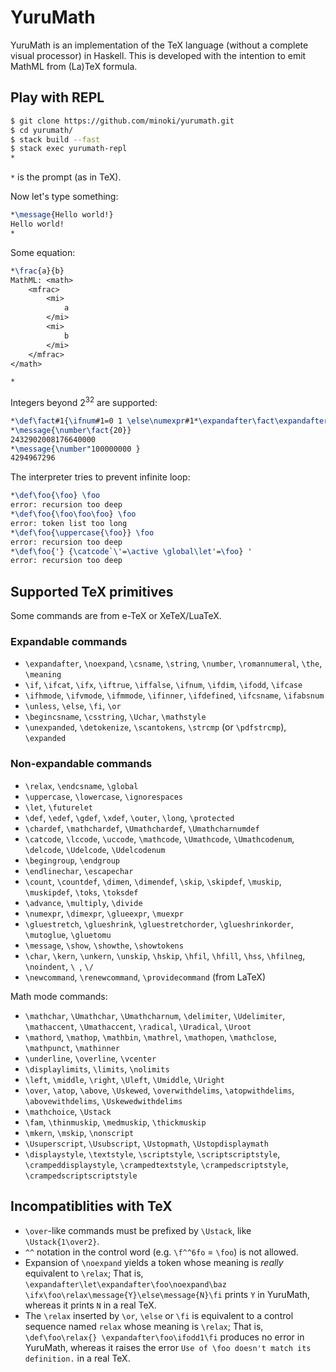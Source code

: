 # YuruMath

YuruMath is an implementation of the TeX language (without a complete visual processor) in Haskell.
This is developed with the intention to emit MathML from (La)TeX formula.

## Play with REPL

```sh
$ git clone https://github.com/minoki/yurumath.git
$ cd yurumath/
$ stack build --fast
$ stack exec yurumath-repl
*
```

`*` is the prompt (as in TeX).

Now let's type something:

```tex
*\message{Hello world!}
Hello world!
*
```

Some equation:

```tex
*\frac{a}{b}
MathML: <math>
    <mfrac>
        <mi>
            a
        </mi>
        <mi>
            b
        </mi>
    </mfrac>
</math>

*
```

Integers beyond 2<sup>32</sup> are supported:

```tex
*\def\fact#1{\ifnum#1=0 1 \else\numexpr#1*\expandafter\fact\expandafter{\number\numexpr#1-1\relax}\relax\fi}
*\message{\number\fact{20}}
2432902008176640000
*\message{\number"100000000 }
4294967296
```

The interpreter tries to prevent infinite loop:

```tex
*\def\foo{\foo} \foo
error: recursion too deep
*\def\foo{\foo\foo\foo} \foo
error: token list too long
*\def\foo{\uppercase{\foo}} \foo
error: recursion too deep
*\def\foo{'} {\catcode`\'=\active \global\let'=\foo} '
error: recursion too deep
```

## Supported TeX primitives

Some commands are from e-TeX or XeTeX/LuaTeX.

### Expandable commands

- `\expandafter`, `\noexpand`, `\csname`, `\string`, `\number`, `\romannumeral`, `\the`, `\meaning`
- `\if`, `\ifcat`, `\ifx`, `\iftrue`, `\iffalse`, `\ifnum`, `\ifdim`, `\ifodd`, `\ifcase`
- `\ifhmode`, `\ifvmode`, `\ifmmode`, `\ifinner`, `\ifdefined`, `\ifcsname`, `\ifabsnum`
- `\unless`, `\else`, `\fi`, `\or`
- `\begincsname`, `\csstring`, `\Uchar`, `\mathstyle`
- `\unexpanded`, `\detokenize`, `\scantokens`, `\strcmp` (or `\pdfstrcmp`), `\expanded`

### Non-expandable commands

- `\relax`, `\endcsname`, `\global`
- `\uppercase`, `\lowercase`, `\ignorespaces`
- `\let`, `\futurelet`
- `\def`, `\edef`, `\gdef`, `\xdef`, `\outer`, `\long`, `\protected`
- `\chardef`, `\mathchardef`, `\Umathchardef`, `\Umathcharnumdef`
- `\catcode`, `\lccode`, `\uccode`, `\mathcode`, `\Umathcode`, `\Umathcodenum`, `\delcode`, `\Udelcode`, `\Udelcodenum`
- `\begingroup`, `\endgroup`
- `\endlinechar`, `\escapechar`
- `\count`, `\countdef`, `\dimen`, `\dimendef`, `\skip`, `\skipdef`, `\muskip`, `\muskipdef`, `\toks`, `\toksdef`
- `\advance`, `\multiply`, `\divide`
- `\numexpr`, `\dimexpr`, `\glueexpr`, `\muexpr`
- `\gluestretch`, `\glueshrink`, `\gluestretchorder`, `\glueshrinkorder`, `\mutoglue`, `\gluetomu`
- `\message`, `\show`, `\showthe`, `\showtokens`
- `\char`, `\kern`, `\unkern`, `\unskip`, `\hskip`, `\hfil`, `\hfill`, `\hss`, `\hfilneg`, `\noindent`, `\ `, `\/`
- `\newcommand`, `\renewcommand`, `\providecommand` (from LaTeX)

Math mode commands:

- `\mathchar`, `\Umathchar`, `\Umathcharnum`, `\delimiter`, `\Udelimiter`, `\mathaccent`, `\Umathaccent`, `\radical`, `\Uradical`, `\Uroot`
- `\mathord`, `\mathop`, `\mathbin`, `\mathrel`, `\mathopen`, `\mathclose`, `\mathpunct`, `\mathinner`
- `\underline`, `\overline`, `\vcenter`
- `\displaylimits`, `\limits`, `\nolimits`
- `\left`, `\middle`, `\right`, `\Uleft`, `\Umiddle`, `\Uright`
- `\over`, `\atop`, `\above`, `\Uskewed`, `\overwithdelims`, `\atopwithdelims`, `\abovewithdelims`, `\Uskewedwithdelims`
- `\mathchoice`, `\Ustack`
- `\fam`, `\thinmuskip`, `\medmuskip`, `\thickmuskip`
- `\mkern`, `\mskip`, `\nonscript`
- `\Usuperscript`, `\Usubscript`, `\Ustopmath`, `\Ustopdisplaymath`
- `\displaystyle`, `\textstyle`, `\scriptstyle`, `\scriptscriptstyle`, `\crampeddisplaystyle`, `\crampedtextstyle`, `\crampedscriptstyle`, `\crampedscriptscriptstyle`

## Incompatiblities with TeX

* `\over`-like commands must be prefixed by `\Ustack`, like `\Ustack{1\over2}`.
* `^^` notation in the control word (e.g. `\f^^6fo` = `\foo`) is not allowed.
* Expansion of `\noexpand` yields a token whose meaning is *really* equivalent to `\relax`;
  That is, `\expandafter\let\expandafter\foo\noexpand\baz \ifx\foo\relax\message{Y}\else\message{N}\fi` prints `Y` in YuruMath, whereas it prints `N` in a real TeX.
* The `\relax` inserted by `\or`, `\else` or `\fi` is equivalent to a control sequence named `relax` whose meaning is `\relax`;
  That is, `\def\foo\relax{} \expandafter\foo\ifodd1\fi` produces no error in YuruMath, whereas it raises the error `Use of \foo doesn't match its definition.` in a real TeX.
